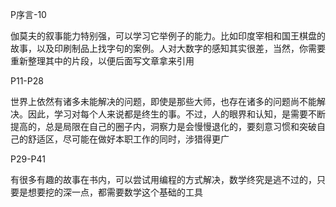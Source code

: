 P序言-10



伽莫夫的叙事能力特别强，可以学习它举例子的能力。比如印度宰相和国王棋盘的故事，以及印刷制品上找字句的案例。人对大数字的感知其实很差，当然，你需要重新整理其中的片段，以便后面写文章拿来引用



P11-P28



世界上依然有诸多未能解决的问题，即使是那些大师，也存在诸多的问题尚不能解决。因此，学习对每个人来说都是终生的事。不过，人的眼界和认知，是需要不断提高的，总是局限在自己的圈子内，洞察力是会慢慢退化的，要刻意习惯和突破自己的舒适区，尽可能在做好本职工作的同时，涉猎得更广



P29-P41



有很多有趣的故事在书内，可以尝试用编程的方式解决，数学终究是逃不过的，只要是想要挖的深一点，都需要数学这个基础的工具